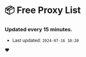 # :package: Free Proxy List
### Updated every 15 minutes.

- Last updated: `2024-07-16 10:20`

:heart:
